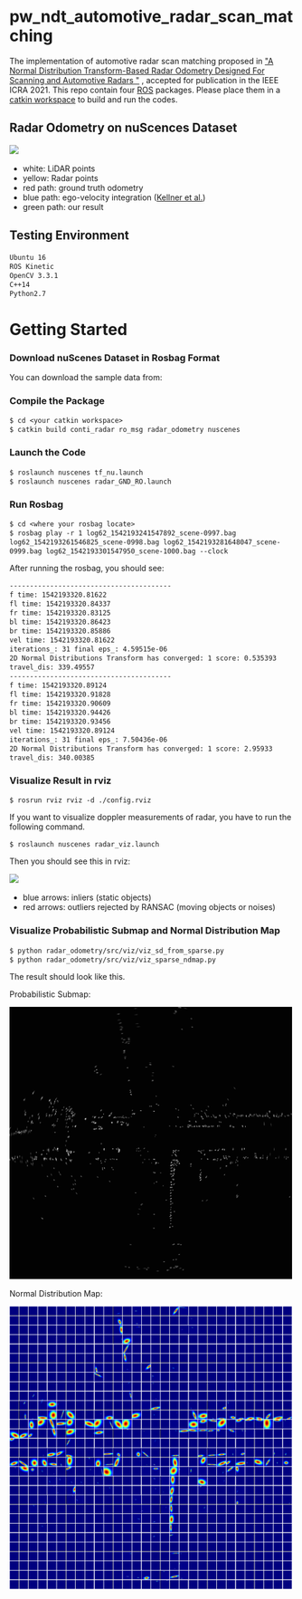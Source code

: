 # pw_ndt_automotive_radar_scan_matching

The implementation of automotive radar scan matching proposed in ["A Normal Distribution Transform-Based Radar Odometry Designed For Scanning and Automotive Radars
"](https://arxiv.org/abs/2103.07908) , accepted for publication in the IEEE ICRA 2021. This repo contain four [ROS](http://wiki.ros.org/action/fullsearch/noetic/Installation/Ubuntu?action=fullsearch&context=180&value=linkto%3A%22noetic%2FInstallation%2FUbuntu%22) packages. Please place them in a [catkin workspace](http://wiki.ros.org/catkin/Tutorials/create_a_workspace) to build and run the codes.

## Radar Odometry on nuScences Dataset
![](img/automotive_ro.gif)
- white: LiDAR points
- yellow: Radar points
- red path: ground truth odometry
- blue path: ego-velocity integration ([Kellner et al.](https://ieeexplore.ieee.org/abstract/document/6907064))
- green path: our result

## Testing Environment
```
Ubuntu 16
ROS Kinetic
OpenCV 3.3.1
C++14
Python2.7
```

# Getting Started

### Download nuScenes Dataset in Rosbag Format
You can download the sample data from:

### Compile the Package
```
$ cd <your catkin workspace>
$ catkin build conti_radar ro_msg radar_odometry nuscenes
```

### Launch the Code
```
$ roslaunch nuscenes tf_nu.launch
$ roslaunch nuscenes radar_GND_RO.launch
```

### Run Rosbag
```
$ cd <where your rosbag locate>
$ rosbag play -r 1 log62_1542193241547892_scene-0997.bag log62_1542193261546825_scene-0998.bag log62_1542193281648047_scene-0999.bag log62_1542193301547950_scene-1000.bag --clock
```

After running the rosbag, you should see:
```
---------------------------------------- 
f time: 1542193320.81622
fl time: 1542193320.84337
fr time: 1542193320.83125
bl time: 1542193320.86423
br time: 1542193320.85886
vel time: 1542193320.81622
iterations_: 31 final eps_: 4.59515e-06
2D Normal Distributions Transform has converged: 1 score: 0.535393
travel_dis: 339.49557
---------------------------------------- 
f time: 1542193320.89124
fl time: 1542193320.91828
fr time: 1542193320.90609
bl time: 1542193320.94426
br time: 1542193320.93456
vel time: 1542193320.89124
iterations_: 31 final eps_: 7.50436e-06
2D Normal Distributions Transform has converged: 1 score: 2.95933
travel_dis: 340.00385
```

### Visualize Result in rviz
```
$ rosrun rviz rviz -d ./config.rviz
```

If you want to visualize doppler measurements of radar, you have to run the following command.
```
$ roslaunch nuscenes radar_viz.launch 
```

Then you should see this in rviz:

![](img/automotive_radar_vel.gif)
- blue arrows: inliers (static objects)
- red arrows: outliers rejected by RANSAC (moving objects or noises)

### Visualize Probabilistic Submap and Normal Distribution Map
```
$ python radar_odometry/src/viz/viz_sd_from_sparse.py
$ python radar_odometry/src/viz/viz_sparse_ndmap.py
```
The result should look like this.

Probabilistic Submap:

<img src="img/probabilistic_submap_example.png" alt="drawing" style="width:500px;"/>

Normal Distribution Map:

<img src="img/ndmap_example.png" alt="drawing" style="width:500px;"/>
















